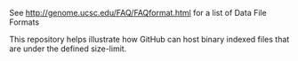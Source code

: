 See http://genome.ucsc.edu/FAQ/FAQformat.html for a list of Data File Formats

This repository helps illustrate how GitHub can host binary indexed files that are under the defined size-limit.
